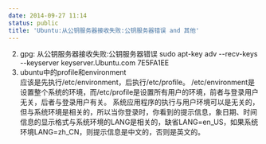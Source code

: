 ```yaml
---
date: 2014-09-27 11:14
status: public
title: 'Ubuntu:从公钥服务器接收失败:公钥服务器错误 and 其他'
---
```


2. gpg: 从公钥服务器接收失败:公钥服务器错误
sudo apt-key adv --recv-keys --keyserver keyserver.Ubuntu.com 7E5FA1EE
3. ubuntu中的profile和environment     
应该是先执行/etc/environment，后执行/etc/profile。
        /etc/environment是设置整个系统的环境，而/etc/profile是设置所有用户的环境，前者与登录用户无关，后者与登录用户有关。
系统应用程序的执行与用户环境可以是无关的，但与系统环境是相关的，所以当你登录时，你看到的提示信息，象日期、时间信息的显示格式与系统环境的LANG是相关的，缺省LANG=en_US，如果系统环境LANG=zh_CN，则提示信息是中文的，否则是英文的。